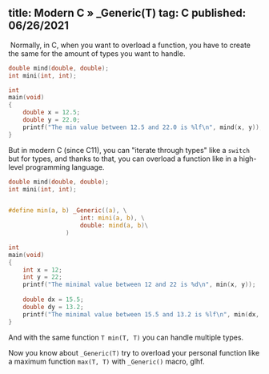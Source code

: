 title: Modern C » _Generic(T)
tag: C
published: 06/26/2021
---

​	Normally, in C, when you want to overload a function, you have to create the same for the amount of types you want to handle.

```c
double mind(double, double);
int mini(int, int);
```

```c
int
main(void)
{
    double x = 12.5;
    double y = 22.0;
    printf("The min value between 12.5 and 22.0 is %lf\n", mind(x, y));
}
```

But in modern C (since C11), you can "iterate through types" like a `switch` but for types, and thanks to that, you can overload a function like in a high-level programming language.

```c
double mind(double, double);
int mini(int, int);


#define min(a, b) _Generic((a), \
					int: mini(a, b), \
					double: mind(a, b)\
				)

```

```c
int
main(void)
{
    int x = 12;
    int y = 22;
    printf("The minimal value between 12 and 22 is %d\n", min(x, y));
    
    double dx = 15.5;
    double dy = 13.2;
    printf("The minimal value between 15.5 and 13.2 is %lf\n", min(dx, dy));
}
```

And with the same function `T min(T, T)` you can handle multiple types. 

Now you know about `_Generic(T)` try to overload your personal function like a maximum function `max(T, T)` with `_Generic()` macro, glhf.